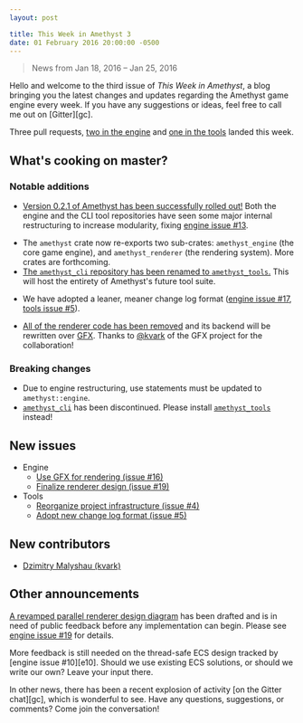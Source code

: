 ```yaml
---
layout: post

title: This Week in Amethyst 3
date: 01 February 2016 20:00:00 -0500
---
```


> News from Jan 18, 2016 – Jan 25, 2016

Hello and welcome to the third issue of *This Week in Amethyst*, a blog
bringing you the latest changes and updates regarding the Amethyst game engine
every week. If you have any suggestions or ideas, feel free to call me out on
[Gitter][gc].

Three pull requests, [two in the engine][ep] and [one in the tools][tp]
landed this week.

[ep]: http://github.com/ebkalderon/amethyst/pulls?q=is:pr+closed:2016-01-25..2016-02-01
[tp]: http://github.com/ebkalderon/amethyst_tools/pulls?q=is:pr+closed:2016-01-25..2016-02-01

## What's cooking on master?

### Notable additions

* [Version 0.2.1 of Amethyst has been successfully rolled out!][e18] Both the
  engine and the CLI tool repositories have seen some major internal
  restructuring to increase modularity, fixing [engine issue #13][e13].

[e18]: https://github.com/ebkalderon/amethyst/pull/18
[e13]: https://github.com/ebkalderon/amethyst/issues/13

* The `amethyst` crate now re-exports two sub-crates: `amethyst_engine` (the
  core game engine), and `amethyst_renderer` (the rendering system). More crates
  are forthcoming.
* [The `amethyst_cli` repository has been renamed to `amethyst_tools`.][at] This
  will host the entirety of Amethyst's future tool suite.

[at]: https://github.com/ebkalderon/amethyst_tools

* We have adopted a leaner, meaner change log format ([engine issue #17][e17],
  [tools issue #5][t5]).

[e17]: https://github.com/ebkalderon/amethyst/issues/17
[t5]: https://github.com/ebkalderon/amethyst_tools/issues/5

* [All of the renderer code has been removed][e7] and its backend will be
  rewritten over [GFX][gf]. Thanks to [@kvark][kv] of the GFX project for the
  collaboration!

[e7]: https://github.com/ebkalderon/amethyst/issues/7#issuecomment-175896493
[gf]: https://github.com/gfx-rs/gfx
[kv]: https://github.com/kvark

### Breaking changes

* Due to engine restructuring, use statements must be updated to
  `amethyst::engine`.
* [`amethyst_cli`][ac] has been discontinued. Please install
  [`amethyst_tools`][at] instead!

[ac]: https://crates.io/crates/amethyst_cli/

## New issues

* Engine
  * [Use GFX for rendering (issue #16)][e16]
  * [Finalize renderer design (issue #19)][e19]
* Tools
  * [Reorganize project infrastructure (issue #4)][t4]
  * [Adopt new change log format (issue #5)][t5]

[e16]: https://github.com/ebkalderon/amethyst/issues/16
[e19]: https://github.com/ebkalderon/amethyst/issues/19
[t4]: https://github.com/ebkalderon/amethyst_tools/issues/4

## New contributors

* [Dzimitry Malyshau (kvark)][kv]

## Other announcements

[A revamped parallel renderer design diagram][rd] has been drafted and is in
need of public feedback before any implementation can begin. Please see
[engine issue #19][e19] for details.

[rd]: https://camo.githubusercontent.com/ac83c4ffa8cef072f6027efab57a7dcd74bbe04a/687474703a2f2f65626b616c6465726f6e2e6769746875622e696f2f616d6574687973742f696d616765732f64657369676e2f72656e64657265725f312e352e706e67

More feedback is still needed on the thread-safe ECS design tracked by
[engine issue #10][e10]. Should we use existing ECS solutions, or should we
write our own? Leave your input there.

In other news, there has been a recent explosion of activity
[on the Gitter chat][gc], which is wonderful to see. Have any questions,
suggestions, or comments? Come join the conversation!

